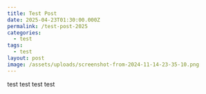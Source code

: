 ```yaml
---
title: Test Post
date: 2025-04-23T01:30:00.000Z
permalink: /test-post-2025
categories:
  - test
tags:
  - test
layout: post
image: /assets/uploads/screenshot-from-2024-11-14-23-35-10.png
---
```

test test test test
